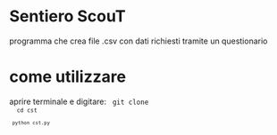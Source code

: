 # Sentiero ScouT
programma che crea file .csv con dati richiesti 
tramite un questionario 

# come utilizzare
aprire terminale e digitare:
<code> git clone <br>
<code> cd cst <br>
<code> python cst.py <br>
